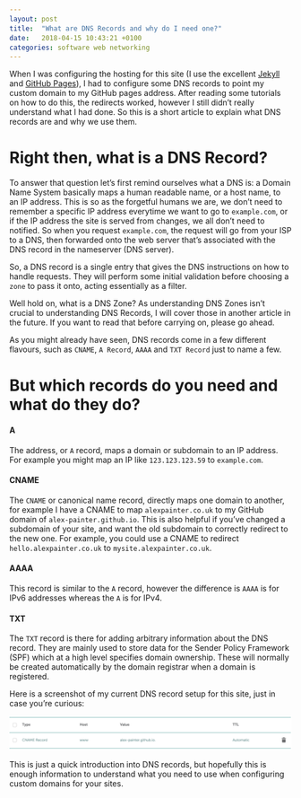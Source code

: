 ```yaml
---
layout: post
title:  "What are DNS Records and why do I need one?"
date:   2018-04-15 10:43:21 +0100
categories: software web networking
---
```

When I was configuring the hosting for this site (I use the excellent [Jekyll][jekyll] and [GitHub Pages][gh-pages]), I had to configure some DNS records to point my custom domain to my GitHub pages address. After reading some tutorials on how to do this, the redirects worked, however I still didn’t really understand what I had done. So this is a short article to explain what DNS records are and why we use them.

# Right then, what is a DNS Record?

To answer that question let’s first remind ourselves what a DNS is: a Domain Name System basically maps a human readable name, or a host name, to an IP address. This is so as the forgetful humans we are, we don’t need to remember a specific IP address everytime we want to go to `example.com`, or if the IP address the site is served from changes, we all don’t need to notified. So when you request `example.com`, the request will go from your ISP to a DNS, then forwarded onto the web server that’s associated with the DNS record in the nameserver (DNS server).

So, a DNS record is a single entry that gives the DNS instructions on how to handle requests. They will perform some initial validation before choosing a `zone` to pass it onto, acting essentially as a filter.

Well hold on, what is a DNS Zone? As understanding DNS Zones isn’t crucial to understanding DNS Records, I will cover those in another article in the future. If you want to read that before carrying on, please go ahead.

As you might already have seen, DNS records come in a few different flavours, such as `CNAME`, `A Record`, `AAAA` and `TXT Record` just to name a few.

# But which records do you need and what do they do?

#### A
The address, or `A` record, maps a domain or subdomain to an IP address. For example you might map an IP like `123.123.123.59` to `example.com`. 

#### CNAME
The `CNAME` or canonical name record, directly maps one domain to another, for example I have a CNAME to map `alexpainter.co.uk` to my GitHub domain of  `alex-painter.github.io`. This is also helpful if you’ve changed a subdomain of your site, and want the old subdomain to correctly redirect to the new one. For example, you could use a CNAME to redirect `hello.alexpainter.co.uk` to `mysite.alexpainter.co.uk`.

#### AAAA
This record is similar to the `A` record, however the difference is `AAAA` is for IPv6 addresses whereas the `A` is for IPv4.

#### TXT
The `TXT` record is there for adding arbitrary information about the DNS record. They are mainly used to store data for the Sender Policy Framework (SPF) which at a high level specifies domain ownership. These will normally be created automatically by the domain registrar when a domain is registered.

Here is a screenshot of my current DNS record setup for this site, just in case you’re curious:

![my record setup](/assets/dns-records.png)

This is just a quick introduction into DNS records, but hopefully this is enough information to understand what you need to use when configuring custom domains for your sites.

[jekyll]: https://jekyllrb.com/
[gh-pages]: https://pages.github.com/